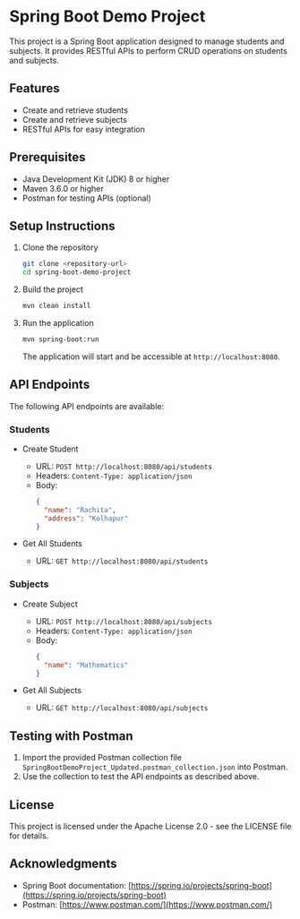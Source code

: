 # Spring Boot Demo Project

This project is a Spring Boot application designed to manage students and subjects. It provides RESTful APIs to perform CRUD operations on students and subjects.

## Features

- Create and retrieve students
- Create and retrieve subjects
- RESTful APIs for easy integration

## Prerequisites

- Java Development Kit (JDK) 8 or higher
- Maven 3.6.0 or higher
- Postman for testing APIs (optional)

## Setup Instructions

1. Clone the repository

   ```bash
   git clone <repository-url>
   cd spring-boot-demo-project
   ```

2. Build the project

   ```bash
   mvn clean install
   ```

3. Run the application

   ```bash
   mvn spring-boot:run
   ```

   The application will start and be accessible at `http://localhost:8080`.

## API Endpoints

The following API endpoints are available:

### Students

- Create Student

  - URL: `POST http://localhost:8080/api/students`
  - Headers: `Content-Type: application/json`
  - Body:
    ```json
    {
      "name": "Rachita",
      "address": "Kolhapur"
    }
    ```

- Get All Students

  - URL: `GET http://localhost:8080/api/students`

### Subjects

- Create Subject

  - URL: `POST http://localhost:8080/api/subjects`
  - Headers: `Content-Type: application/json`
  - Body:
    ```json
    {
      "name": "Mathematics"
    }
    ```

- Get All Subjects

  - URL: `GET http://localhost:8080/api/subjects`

## Testing with Postman

1. Import the provided Postman collection file `SpringBootDemoProject_Updated.postman_collection.json` into Postman.
2. Use the collection to test the API endpoints as described above.

## License

This project is licensed under the Apache License 2.0 - see the LICENSE file for details.

## Acknowledgments

- Spring Boot documentation: [https://spring.io/projects/spring-boot](https://spring.io/projects/spring-boot)
- Postman: [https://www.postman.com/](https://www.postman.com/)



